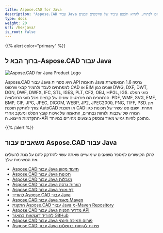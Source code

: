 ```yaml
---
title: Aspose.CAD for Java
description: "Aspose.CAD עבור Java מאפשר למפתחים לפתוח, לקרוא ולבצע עיבוד של פורמטים קבצים AutoCAD DWG, DXF, DWT ועוד פורמטים של CAD ו-BIM, כגון: DGN, DWF, DWFX, IFC, STL, IGES, PLT, CF2, OBJ, HPGL, IGS."
type: docs
weight: 20
url: /he/java/
is_root: false
---
```


{{% alert color="primary" %}}

## **ברוך הבא ל-Aspose.CAD עבור Java**

![Aspose.CAD for Java Product Logo](/cad/_assets/home_2.png)

Aspose.CAD עבור Java היא ספריית API תואמת Java גרסה 1.6 המאפשרת למפתחים לעבד ולהמיר קבצי שרטוט CAD או BIM שונים כגון DWG, DXF, DWT, DGN, DWF, DWFX, IFC, STL, IGES, PLT, CF2, OBJ, HPGL, IGS. סוגי הפלט הנתמכים הם פורמטים שונים של קבצים מכל סוגי הרזולוציה: PDF, WMF, SVG, EMF, BMP, GIF, JPG, JPEG, DICOM, WEBP, JP2, JPEG2000, PNG, TIFF, PSD. אין צורך להתקין תוכנת AutoCAD או תוכנת CAD אחרת.
ישנם סט עשיר של תכונות כגון המרה של שכבות ולוחות נבחרים, התאמה של איכות קובץ הפלט ומעקב אחרי התקדמות הייצוא. ה-API מתוכנן להיות גמיש מאוד ומספק ביצועים מהירים במיוחד.

{{% /alert %}}

## **משאבים עבור Aspose.CAD עבור Java**

להלן הקישורים למספר משאבים שימושיים שאתה עשוי להזדקק להם על מנת להשלים את המשימות שלך.

- [Aspose.CAD עבור Java תיעוד מקוון](/he/cad/java/)
- [Aspose.CAD עבור Java תכונות](/he/cad/java/product-overview/#advanced-api-features)
- [Aspose.CAD עבור Java מגבלות](/he/cad/java/product-overview/#not-yet-supported)
- [Aspose.CAD עבור Java הערות גרסה](https://releases.aspose.com/cad/java/release-notes/)
- [Aspose.CAD עבור Java דף מוצר](https://products.aspose.com/cad/java/)
- [להוריד Aspose.CAD עבור Java](https://releases.aspose.com/cad/java/)
- [Aspose.CAD עבור Java מאגר Maven](https://releases.aspose.com/java/repo/com/aspose/aspose-cad/)
- [התקנת Aspose.CAD עבור Java מ-Maven Repository](/he/cad/java/installation/)
- [Aspose.CAD עבור Java מדריך הפניה API](https://reference.aspose.com/cad/java)
- [להוריד דוגמאות במאגר GitHub](https://github.com/aspose-cad/Aspose.CAD-for-Java)
- [Aspose.CAD עבור Java פורום תמיכה חינמי](https://forum.aspose.com/c/cad/19)
- [Aspose.CAD עבור Java שירות לקוחות בתשלום](https://helpdesk.aspose.com/)
